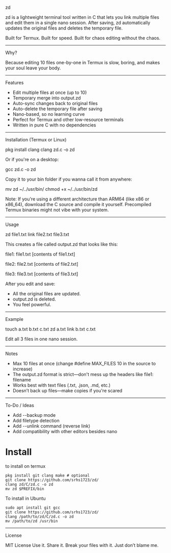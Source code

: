 zd

zd is a lightweight terminal tool written in C that lets you link multiple files and edit them in a single nano session. After saving, zd automatically updates the original files and deletes the temporary file.

Built for Termux. Built for speed. Built for chaos editing without the chaos.

---

Why?

Because editing 10 files one-by-one in Termux is slow, boring, and makes your soul leave your body.

---

Features

- Edit multiple files at once (up to 10)
- Temporary merge into output.zd
- Auto-sync changes back to original files
- Auto-delete the temporary file after saving
- Nano-based, so no learning curve
- Perfect for Termux and other low-resource terminals
- Written in pure C with no dependencies

---

Installation (Termux or Linux)

pkg install clang
clang zd.c -o zd

Or if you're on a desktop:

gcc zd.c -o zd

Copy it to your bin folder if you wanna call it from anywhere:

mv zd ~/../usr/bin/
chmod +x ~/../usr/bin/zd

Note: If you're using a different architecture than ARM64 (like x86 or x86_64), download the C source and compile it yourself. Precompiled Termux binaries might not vibe with your system.

---

Usage

zd file1.txt link file2.txt file3.txt

This creates a file called output.zd that looks like this:

file1: file1.txt
[contents of file1.txt]

file2: file2.txt
[contents of file2.txt]

file3: file3.txt
[contents of file3.txt]

After you edit and save:

- All the original files are updated.
- output.zd is deleted.
- You feel powerful.

---

Example

touch a.txt b.txt c.txt
zd a.txt link b.txt c.txt

Edit all 3 files in one nano session.

---

Notes

- Max 10 files at once (change #define MAX_FILES 10 in the source to increase)
- The output.zd format is strict—don't mess up the headers like file1: filename
- Works best with text files (.txt, .json, .md, etc.)
- Doesn’t back up files—make copies if you're scared

---

To-Do / Ideas

- Add --backup mode
- Add filetype detection
- Add --unlink command (reverse link)
- Add compatibility with other editors besides nano

# Install
to install on termux 
```
pkg install git clang make # optional
git clone https://github.com/srhs1723/zd/
clang zd/C/zd.c -o zd
mv zd $PREFIX/bin
```

To install in Ubuntu 
```
sudo apt install git gcc
git clone https://github.com/srhs1723/zd/
clang /path/to/zd/C/zd.c -o zd
mv /path/to/zd /usr/bin
```


---

License

MIT License
Use it. Share it. Break your files with it. Just don’t blame me.
